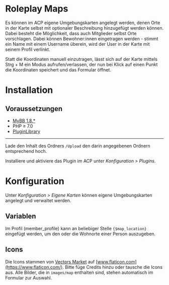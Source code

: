 # Roleplay Maps

Es können im ACP eigene Umgebungskarten angelegt werden, denen Orte in der Karte selbst mit optionaler Beschreibung hinzugefügt werden können. Dabei besteht die Möglichkeit, dass auch Mitglieder selbst Orte vorschlagen. Dabei können Bewohner:innen eingetragen werden - stimmt ein Name mit einem Username überein, wird der User in der Karte mit seinem Profil verlinkt.

Statt die Koordinaten manuell einzutragen, lässt sich auf der Karte mittels Strg + M ein Modus aufrufen/verlassen, der nun bei Klick auf einen Punkt die Koordinaten speichert und das Formular öffnet.

# Installation

## Voraussetzungen

* [MyBB 1.8.*](https://www.mybb.de/downloads/)
* PHP ≥ 7.0
* [PluginLibrary](https://github.com/frostschutz/MyBB-PluginLibrary)
___

Lade den Inhalt des Ordners `/Upload` den darin angegebenen Ordnern entsprechend hoch.

Installiere und aktiviere das Plugin im ACP unter *Konfiguration > Plugins*.

# Konfiguration

Unter *Konfiguration > Eigene Karten* können eigene Umgebungskarten angelegt und verwaltet werden.

## Variablen

Im Profil (member_profile) kann an beliebiger Stelle `{$map_location}` eingefügt werden, um den oder die Wohnorte einer Person auszugeben.

## Icons

Die Icons stammen von [Vectors Market](https://www.flaticon.com/authors/vectors-market) auf [www.flaticon.com](https://www.flaticon.com/). Bitte füge Credits hinzu oder tausche die Icons aus. Alle Bilder, die in `images/map` enthalten sind, stehen automatisch im Formular zur Auswahl.
